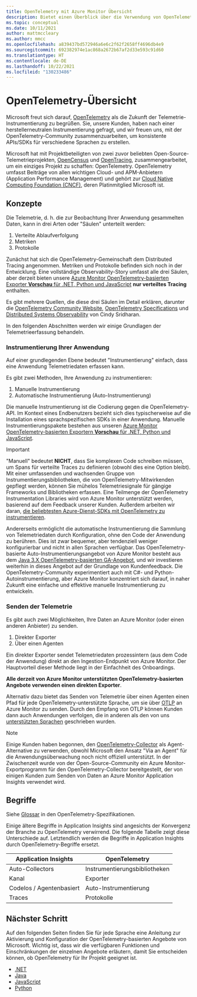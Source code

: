 ```yaml
---
title: OpenTelemetry mit Azure Monitor Übersicht
description: Bietet einen Überblick über die Verwendung von OpenTelemetry mit Azure Monitor.
ms.topic: conceptual
ms.date: 10/11/2021
author: mattmccleary
ms.author: mmcc
ms.openlocfilehash: a839437bd572946a6e6c2f62f2658ff4696db4e9
ms.sourcegitcommit: 692382974e1ac868a2672b67af2d33e593c91d60
ms.translationtype: HT
ms.contentlocale: de-DE
ms.lasthandoff: 10/22/2021
ms.locfileid: "130233486"
---
```

# <a name="opentelemetry-overview"></a>OpenTelemetry-Übersicht

Microsoft freut sich darauf, [OpenTelemetry](https://opentelemetry.io/) als die Zukunft der Telemetrie-Instrumentierung zu begrüßen. Sie, unsere Kunden, haben nach einer herstellerneutralen Instrumentierung gefragt, und wir freuen uns, mit der OpenTelemetry-Community zusammenzuarbeiten, um konsistente APIs/SDKs für verschiedene Sprachen zu erstellen.

Microsoft hat mit Projektbeteiligten von zwei zuvor beliebten Open-Source-Telemetrieprojekten, [OpenCensus](https://opencensus.io/) und [OpenTracing](https://opentracing.io/), zusammengearbeitet, um ein einziges Projekt zu schaffen: OpenTelemetry. OpenTelemetry umfasst Beiträge von allen wichtigen Cloud- und APM-Anbietern (Application Performance Management) und gehört zur [Cloud Native Computing Foundation (CNCF)](https://www.cncf.io/), deren Platinmitglied Microsoft ist.

## <a name="concepts"></a>Konzepte

Die Telemetrie, d. h. die zur Beobachtung Ihrer Anwendung gesammelten Daten, kann in drei Arten oder "Säulen" unterteilt werden:
1.  Verteilte Ablaufverfolgung
2.  Metriken
3.  Protokolle

Zunächst hat sich die OpenTelemetry-Gemeinschaft dem Distributed Tracing angenommen. Metriken und Protokolle befinden sich noch in der Entwicklung. Eine vollständige Observability-Story umfasst alle drei Säulen, aber derzeit bieten unsere [Azure Monitor OpenTelemetry-basierten Exporter **Vorschau** für .NET, Python und JavaScript](opentelemetry-enable.md) **nur verteiltes Tracing** enthalten.

Es gibt mehrere Quellen, die diese drei Säulen im Detail erklären, darunter die [OpenTelemetry Community Website](https://opentelemetry.io/docs/concepts/data-sources/), [OpenTelemetry Specifications](https://github.com/open-telemetry/opentelemetry-specification/blob/main/specification/overview.md) und [Distributed Systems Observability](https://www.oreilly.com/library/view/distributed-systems-observability/9781492033431/ch04.html) von Cindy Sridharan.

In den folgenden Abschnitten werden wir einige Grundlagen der Telemetrieerfassung behandeln.

### <a name="instrumenting-your-application"></a>Instrumentierung Ihrer Anwendung

Auf einer grundlegenden Ebene bedeutet "Instrumentierung" einfach, dass eine Anwendung Telemetriedaten erfassen kann.

Es gibt zwei Methoden, Ihre Anwendung zu instrumentieren:
1.  Manuelle Instrumentierung
2.  Automatische Instrumentierung (Auto-Instrumentierung)

Die manuelle Instrumentierung ist die Codierung gegen die OpenTelemetry-API. Im Kontext eines Endbenutzers bezieht sich dies typischerweise auf die Installation eines sprachspezifischen SDKs in einer Anwendung. Manuelle Instrumentierungspakete bestehen aus unseren [Azure Monitor OpenTelemetry-basierten Exportern **Vorschau** für .NET, Python und JavaScript](opentelemetry-enable.md).

> [!IMPORTANT]
> "Manuell" bedeutet **NICHT**, dass Sie komplexen Code schreiben müssen, um Spans für verteilte Traces zu definieren (obwohl dies eine Option bleibt). Mit einer umfassenden und wachsenden Gruppe von Instrumentierungsbibliotheken, die von OpenTelemetry-Mitwirkenden gepflegt werden, können Sie mühelos Telemetriesignale für gängige Frameworks und Bibliotheken erfassen. Eine Teilmenge der OpenTelemetry Instrumentation Libraries wird von Azure Monitor unterstützt werden, basierend auf dem Feedback unserer Kunden. Außerdem arbeiten wir daran, [die beliebtesten Azure-Dienst-SDKs mit OpenTelemetry zu instrumentieren](https://devblogs.microsoft.com/azure-sdk/introducing-experimental-opentelemetry-support-in-the-azure-sdk-for-net/).

Andererseits ermöglicht die automatische Instrumentierung die Sammlung von Telemetriedaten durch Konfiguration, ohne den Code der Anwendung zu berühren. Dies ist zwar bequemer, aber tendenziell weniger konfigurierbar und nicht in allen Sprachen verfügbar. Das OpenTelemetry-basierte Auto-Instrumentierungsangebot von Azure Monitor besteht aus dem [Java 3.X OpenTelemetry-basierten GA-Angebot](java-in-process-agent.md), und wir investieren weiterhin in dieses Angebot auf der Grundlage von Kundenfeedback. Die OpenTelemetry-Community experimentiert auch mit C#- und Python-Autoinstrumentierung, aber Azure Monitor konzentriert sich darauf, in naher Zukunft eine einfache und effektive manuelle Instrumentierung zu entwickeln.

### <a name="sending-your-telemetry"></a>Senden der Telemetrie

Es gibt auch zwei Möglichkeiten, Ihre Daten an Azure Monitor (oder einen anderen Anbieter) zu senden.
1. Direkter Exporter
2. Über einen Agenten

Ein direkter Exporter sendet Telemetriedaten prozessintern (aus dem Code der Anwendung) direkt an den Ingestion-Endpunkt von Azure Monitor. Der Hauptvorteil dieser Methode liegt in der Einfachheit des Onboardings.

**Alle derzeit von Azure Monitor unterstützten OpenTelemetry-basierten Angebote verwenden einen direkten Exporter**. 

Alternativ dazu bietet das Senden von Telemetrie über einen Agenten einen Pfad für jede OpenTelemetry-unterstützte Sprache, um sie über [OTLP](https://github.com/open-telemetry/opentelemetry-specification/blob/main/specification/protocol/README.md) an Azure Monitor zu senden. Durch den Empfang von OTLP können Kunden dann auch Anwendungen verfolgen, die in anderen als den von uns [unterstützten Sprachen](platforms.md) geschrieben wurden. 

> [!NOTE]
> Einige Kunden haben begonnen, den [OpenTelemetry-Collector](https://github.com/open-telemetry/opentelemetry-collector/blob/main/docs/design.md) als Agent-Alternative zu verwenden, obwohl Microsoft den Ansatz "Via an Agent" für die Anwendungsüberwachung noch nicht offiziell unterstützt. In der Zwischenzeit wurde von der Open-Source-Community ein Azure Monitor-Exportprogramm für den OpenTelemetry-Collector bereitgestellt, der von einigen Kunden zum Senden von Daten an Azure Monitor Application Insights verwendet wird.

## <a name="terms"></a>Begriffe

Siehe [Glossar](https://github.com/open-telemetry/opentelemetry-specification/blob/main/specification/glossary.md) in den OpenTelemetry-Spezifikationen.

Einige ältere Begriffe in Application Insights sind angesichts der Konvergenz der Branche zu OpenTelemetry verwirrend. Die folgende Tabelle zeigt diese Unterschiede auf. Letztendlich werden die Begriffe in Application Insights durch OpenTelemetry-Begriffe ersetzt.

Application Insights | OpenTelemetry
------ | ------
Auto-Collectors | Instrumentierungsbibliotheken
Kanal | Exporter  
Codelos / Agentenbasiert |  Auto-Instrumentierung
Traces | Protokolle


## <a name="next-step"></a>Nächster Schritt

Auf den folgenden Seiten finden Sie für jede Sprache eine Anleitung zur Aktivierung und Konfiguration der OpenTelemetry-basierten Angebote von Microsoft. Wichtig ist, dass wir die verfügbaren Funktionen und Einschränkungen der einzelnen Angebote erläutern, damit Sie entscheiden können, ob OpenTelemetry für Ihr Projekt geeignet ist.
- [.NET](opentelemetry-enable.md) 
- [Java](java-in-process-agent.md)
- [JavaScript](opentelemetry-enable.md)
- [Python](opentelemetry-enable.md)
